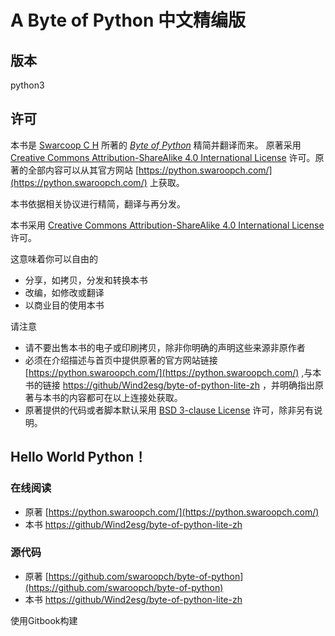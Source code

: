 # A Byte of Python 中文精编版

## 版本
python3

## 许可
本书是 [Swarcoop C H](https://www.swaroopch.com/about/) 所著的 [*Byte of Python*](https://python.swaroopch.com/) 精简并翻译而来。
原著采用 [Creative Commons Attribution-ShareAlike 4.0 International License](http://creativecommons.org/licenses/by-sa/4.0) 许可。原著的全部内容可以从其官方网站 [https://python.swaroopch.com/](https://python.swaroopch.com/) 上获取。

本书依据相关协议进行精简，翻译与再分发。

本书采用 [Creative Commons Attribution-ShareAlike 4.0 International License](http://creativecommons.org/licenses/by-sa/4.0) 许可。

这意味着你可以自由的
- 分享，如拷贝，分发和转换本书
- 改编，如修改或翻译
- 以商业目的使用本书

请注意
- 请不要出售本书的电子或印刷拷贝，除非你明确的声明这些来源非原作者
- 必须在介绍描述与首页中提供原著的官方网站链接 [https://python.swaroopch.com/](https://python.swaroopch.com/) ,与本书的链接 [https://github/Wind2esg/byte-of-python-lite-zh](https://github/Wind2esg/byte-of-python-lite-zh) ，并明确指出原著与本书的内容都可在以上连接处获取。
- 原著提供的代码或者脚本默认采用 [BSD 3-clause License](http://www.opensource.org/licenses/bsd-license.php) 许可，除非另有说明。

## Hello World Python！
### 在线阅读
- 原著 [https://python.swaroopch.com/](https://python.swaroopch.com/)
- 本书 [https://github/Wind2esg/byte-of-python-lite-zh](https://github/Wind2esg/byte-of-python-lite-zh)

### 源代码
- 原著 [https://github.com/swaroopch/byte-of-python](https://github.com/swaroopch/byte-of-python)
- 本书 [https://github/Wind2esg/byte-of-python-lite-zh](https://github/Wind2esg/byte-of-python-lite-zh)

使用Gitbook构建
